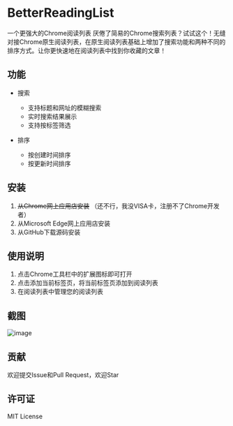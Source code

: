 # BetterReadingList
一个更强大的Chrome阅读列表
厌倦了简易的Chrome搜索列表？试试这个！无缝对接Chrome原生阅读列表，在原生阅读列表基础上增加了搜索功能和两种不同的排序方式。让你更快速地在阅读列表中找到你收藏的文章！

## 功能

- 搜索
  - 支持标题和网址的模糊搜索
  - 实时搜索结果展示
  - 支持按标签筛选

- 排序
  - 按创建时间排序
  - 按更新时间排序

## 安装

1. ~~从Chrome网上应用店安装~~ （还不行，我没VISA卡，注册不了Chrome开发者）
2. 从Microsoft Edge网上应用店安装 
3. 从GitHub下载源码安装

## 使用说明

1. 点击Chrome工具栏中的扩展图标即可打开
2. 点击添加当前标签页，将当前标签页添加到阅读列表
3. 在阅读列表中管理您的阅读列表

## 截图
![image](https://github.com/user-attachments/assets/9b9b1e2b-5628-41ba-aaec-1e385c458b58)


## 贡献

欢迎提交Issue和Pull Request，欢迎Star

## 许可证

MIT License

